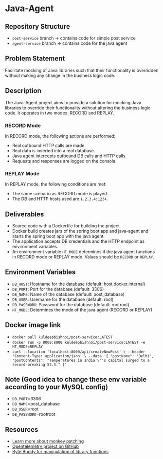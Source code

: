 # Java-Agent

## Repository Structure
- `post-service` branch -> contains code for simple post service
- `agent-service` branch -> contains code for the java agent

## Problem Statement
Facilitate mocking of Java libraries such that their functionality is overridden without making any change in the business logic code.

## Description
The Java-Agent project aims to provide a solution for mocking Java libraries to override their functionality without altering the business logic code. It operates in two modes: RECORD and REPLAY.

### RECORD Mode
In RECORD mode, the following actions are performed:
- Real outbound HTTP calls are made.
- Real data is inserted into a real database.
- Java agent intercepts outbound DB calls and HTTP calls.
- Requests and responses are logged on the console.

### REPLAY Mode
In REPLAY mode, the following conditions are met:
- The same scenario as RECORD mode is played.
- The DB and HTTP hosts used are `1.2.3.4:1234`.

## Deliverables
- Source code with a Dockerfile for building the project.
- Docker build creates jars of the spring boot app and java-agent and starts the spring boot app with the java agent.
- The application accepts DB credentials and the HTTP endpoint as environment variables.
- An environment variable `HT_MODE` determines if the java agent functions in RECORD mode or REPLAY mode. Values should be `RECORD` or `REPLAY`.

## Environment Variables
- `DB_HOST`: Hostname for the database (default: host.docker.internal)
- `DB_PORT`: Port for the database (default: 3306)
- `DB_NAME`: Name of the database (default: post_database)
- `DB_USER`: Username for the database (default: root)
- `DB_PASSWORD`: Password for the database (default: rootroot)
- `HT_MODE`: Determines the mode of the java agent (RECORD or REPLAY)

## Docker image link
- `docker pull kuldeepbishnoi/post-service:LATEST`
- `docker run -p 8000:8000 kuldeepbishnoi/post-service:LATEST -e HT_MODE=REPLAY`
- `curl --location 'localhost:8000/api/createNewPost' \
--header 'Content-Type: application/json' \
--data '{
  "postName": "Delhi",
  "postContents": "Temperatures in India'\''s capital surged to a record-breaking 52.3."
}'`

## Note (Good idea to change these env variable according to your MySQL config)
- `DB_PORT`=3306
- `DB_NAME`=post_database
- `DB_USER`=root
- `DB_PASSWORD`=rootroot

## Resources
- [Learn more about monkey patching](https://en.wikipedia.org/wiki/Monkey_patch)
- [Opentelemetry project on GitHub](https://github.com/open-telemetry)
- [Byte Buddy for manipulation of library functions](https://bytebuddy.net/)
